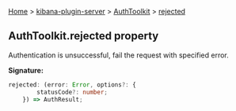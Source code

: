 [Home](./index) &gt; [kibana-plugin-server](./kibana-plugin-server.md) &gt; [AuthToolkit](./kibana-plugin-server.authtoolkit.md) &gt; [rejected](./kibana-plugin-server.authtoolkit.rejected.md)

## AuthToolkit.rejected property

Authentication is unsuccessful, fail the request with specified error.

<b>Signature:</b>

```typescript
rejected: (error: Error, options?: {
        statusCode?: number;
    }) => AuthResult;
```
